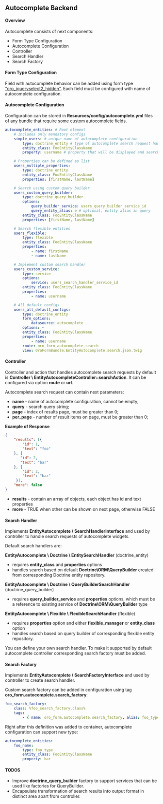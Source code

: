 Autocomplete Backend
----------------------

#### Overview

Autocomplete consists of next components:

* Form Type Configuration
* Autocomplete Configuration
* Controller
* Search Handler
* Search Factory

#### Form Type Configuration

Field with autocomplete behavior can be added using form type ["oro_jqueryselect2_hidden"](./autocomplete_form_type.md).
Each field must be configured with name of autocomplete configuration.

#### Autocomplete Configuration

Configuration can be stored in **Resources/config/autocomplete.yml** files of any bundle that require some custom
autocomplete fields.

```yml
autocomplete_entities: # Root element
    # Includes only mandatory configs
    simple_users: # unique name of autocomplete configuration
        type: doctrine_entity # type of autocomplete search request handler
        entity_class: FooEntityClassName
        property: username # property that will be displayed and searched by

    # Properties can be defined as list
    users_multiple_properties:
        type: doctrine_entity
        entity_class: FooEntityClassName
        properties: [firstName, lastName]

    # Search using custom query builder
    users_custom_query_builder:
        type: doctrine_query_builder
        options:
            query_builder_service: users_query_builder_service_id
            query_entity_alias: e # optional, entity alias in query
        entity_class: FooEntityClassName
        properties: [firstName, lastName]

    # Search flexible entities
    users_flexible:
        type: flexible
        entity_class: FooEntityClassName
        properties:
            - name: firstName
            - name: lastName

    # Implement custom search handler
    users_custom_service:
        type: service
        options:
            service: users_search_handler_service_id
        entity_class: FooEntityClassName
        properties:
            - name: username

    # All default configs
    users_all_default_configs:
        type: doctrine_entity
        form_options:
            datasource: autocomplete
        options: ~
        entity_class: FooEntityClassName
        properties:
            - name: username
        route: oro_form_autocomplete_search
        view: OroFormBundle:EntityAutocomplete:search.json.twig
```

#### Controller

Controller and action that handles autocomplete search requests by default is **Controller \ EntityAutocompleteController::searchAction**.
It can be configured via option **route** or **url**.

Autocomplete search request can contain next parameters:
* **name** - name of autocomplete configuration, cannot be empty;
* **query** - search query string;
* **page** - index of results page, must be greater than 0;
* **per_page** - number of result items on page, must be greater than 0;

**Example of Response**

```json
{
    "results": [{
        "id": 1,
        "text": "foo"
    }, {
       "id": 2,
       "text": "bar"
    }, {
        "id": 2,
        "text": "baz"
     }],
    "more": false
}
```

* **results** - contain an array of objects, each object has id and text properties
* **more** - TRUE when other can be shown on next page, otherwise FALSE

#### Search Handler

Implements **EntityAutocomplete \ SearchHandlerInterface** and used by controller to
handle search requests of autocomplete widgets.

Default search handlers are:

**EntityAutocomplete \ Doctrine \ EntitySearchHandler** (doctrine_entity)

 * requires **entity_class** and **properties** options
 * handles search based on default **Doctrine\ORM\QueryBuilder** created from corresponding Doctrine entity repository.

**EntityAutocomplete \ Doctrine \ QueryBuilderSearchHandler** (doctrine_query_builder)

 * requires **query_builder_service** and **properties** options, which must be a reference to existing service of **Doctrine\ORM\QueryBuilder** type

**EntityAutocomplete \ Flexible \ FlexibleSearchHandler** (flexible)

 * requires **properties** option and either **flexible_manager** or **entity_class** option
 * handles search based on query builder of corresponding flexible entity repository.

You can define your own search handler. To make it supported by default autocomplete controller corresponding search factory must be added.

#### Search Factory

Implements **EntityAutocomplete \ SearchFactoryInterface** and used by controller to
create search handler.

Custom search factory can be added in configuration using tag **oro_form.autocomplete.search_factory**:

```yml
foo_search_factory:
    class: %foo_search_factory.class%
    tags:
        - { name: oro_form.autocomplete.search_factory, alias: foo_type }
```

Right after this definition was added to container, autocomplete configuration can support new type:

```yml
autocomplete_entities:
    foo_name:
        type: foo_type
        entity_class: FooEntityClassName
        property: bar
```

#### TODOS

* Improve **doctrine_query_builder** factory to support services that can be used like factories for QueryBuilder.
* Encapsulate transformation of search results into output format in distinct area apart from controller.
